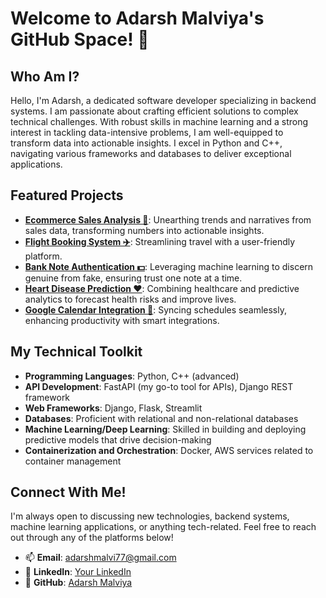 # Welcome to Adarsh Malviya's GitHub Space! 🌟

## Who Am I?

Hello, I'm Adarsh, a dedicated software developer specializing in backend systems. I am passionate about crafting efficient solutions to complex technical challenges. With robust skills in machine learning and a strong interest in tackling data-intensive problems, I am well-equipped to transform data into actionable insights. I excel in Python and C++, navigating various frameworks and databases to deliver exceptional applications.

## Featured Projects
- [**Ecommerce Sales Analysis 🛒**](https://github.com/adarshmalviy/Ecommerce-sales-Analysis): Unearthing trends and narratives from sales data, transforming numbers into actionable insights.
- [**Flight Booking System ✈️**](https://github.com/adarshmalviy/flight_booking): Streamlining travel with a user-friendly platform.
- [**Bank Note Authentication 💵**](https://github.com/adarshmalviy/Bank-Note-Authentication): Leveraging machine learning to discern genuine from fake, ensuring trust one note at a time.
- [**Heart Disease Prediction ❤️**](https://github.com/adarshmalviy/Heart-Disease-Prediction): Combining healthcare and predictive analytics to forecast health risks and improve lives.
- [**Google Calendar Integration 📅**](https://github.com/adarshmalviy/google-calender-integration): Syncing schedules seamlessly, enhancing productivity with smart integrations.

## My Technical Toolkit
- **Programming Languages**: Python, C++ (advanced)
- **API Development**: FastAPI (my go-to tool for APIs), Django REST framework
- **Web Frameworks**: Django, Flask, Streamlit
- **Databases**: Proficient with relational and non-relational databases
- **Machine Learning/Deep Learning**: Skilled in building and deploying predictive models that drive decision-making
- **Containerization and Orchestration**: Docker, AWS services related to container management


## Connect With Me!
I'm always open to discussing new technologies, backend systems, machine learning applications, or anything tech-related. Feel free to reach out through any of the platforms below!
- 📫 **Email**: [adarshmalvi77@gmail.com](mailto:adarshmalvi77@gmail.com)
- 💼 **LinkedIn**: [Your LinkedIn](https://www.linkedin.com/in/adarshmalviya/)
- 🔗 **GitHub**: [Adarsh Malviya](https://github.com/adarshmalviy)
